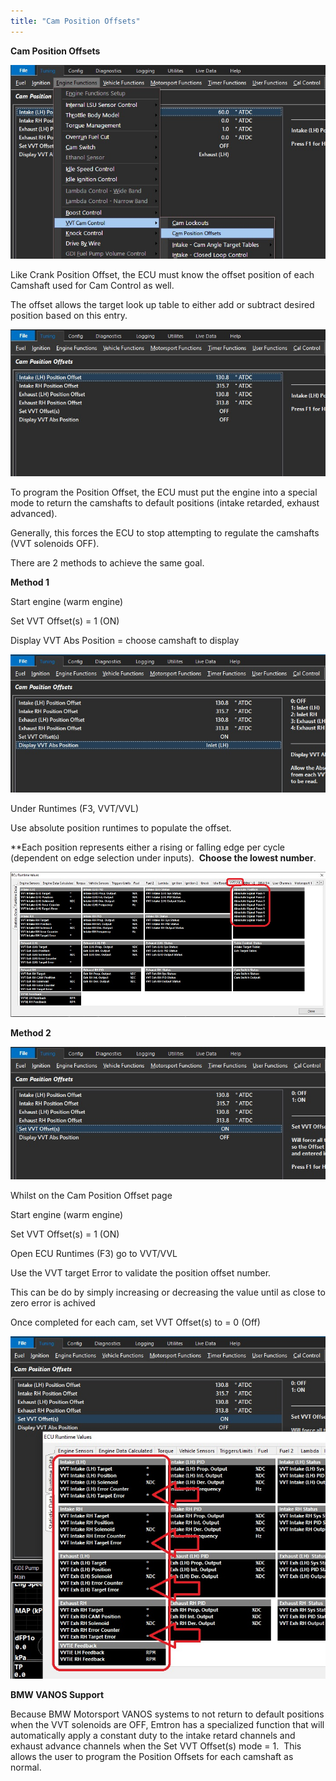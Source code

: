 ```yaml
---
title: "Cam Position Offsets"
---
```


**Cam Position Offsets**&nbsp;


![Image](</img/VVT 3.jpg>)


Like Crank Position Offset, the ECU must know the offset position of each Camshaft used for Cam Control as well. &nbsp;

The offset allows the target look up table to either add or subtract desired position based on this entry. &nbsp;


![Image](</img/VVT 4.jpg>)


To program the Position Offset, the ECU must put the engine into a special mode to return the camshafts to default positions (intake retarded, exhaust advanced). &nbsp;

Generally, this forces the ECU to stop attempting to regulate the camshafts (VVT solenoids OFF). &nbsp;

There are 2 methods to achieve the same goal.


**Method 1**


Start engine (warm engine)

Set VVT Offset(s) = 1 (ON)

Display VVT Abs Position = choose camshaft to display&nbsp;


![Image](</img/VVT 5.jpg>)


Under Runtimes (F3, VVT/VVL)

Use absolute position runtimes to populate the offset. &nbsp;

\*\*Each position represents either a rising or falling edge per cycle (dependent on edge selection under inputs).&nbsp; **Choose the lowest number**.&nbsp;


![Image](</img/VVT 6.jpg>)


**Method 2**


![Image](</img/VVT 7.jpg>)


Whilst on the Cam Position Offset page

Start engine (warm engine)

Set VVT Offset(s) = 1 (ON)

Open ECU Runtimes (F3) go to VVT/VVL

Use the VVT target Error to validate the position offset number.

This can be do by simply increasing or decreasing the value until as close to zero error is achived

Once completed for each cam, set VVT Offset(s) to = 0 (Off)


![Image](</img/VVT 8.jpg>)




**BMW VANOS Support**&nbsp;


Because BMW Motorsport VANOS systems to not return to default positions when the VVT solenoids are OFF, Emtron has a specialized function that will automatically apply a constant duty to the intake retard channels and exhaust advance channels when the Set VVT Offset(s) mode = 1.&nbsp; This allows the user to program the Position Offsets for each camshaft as normal. &nbsp;

